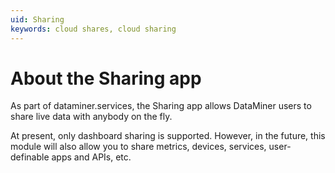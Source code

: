 ```yaml
---
uid: Sharing
keywords: cloud shares, cloud sharing
---
```


# About the Sharing app

As part of dataminer.services, the Sharing app allows DataMiner users to share live data with anybody on the fly.

At present, only dashboard sharing is supported. However, in the future, this module will also allow you to share metrics, devices, services, user-definable apps and APIs, etc.
